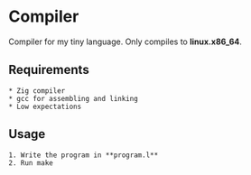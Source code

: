 
# Compiler
Compiler for my tiny language. Only compiles to **linux.x86_64**.

## Requirements
    * Zig compiler
    * gcc for assembling and linking
    * Low expectations

## Usage
    1. Write the program in **program.l**
    2. Run make
